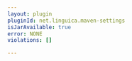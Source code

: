 ```yaml
---
layout: plugin
pluginId: net.linguica.maven-settings
isJarAvailable: true
error: NONE
violations: []

---
```

